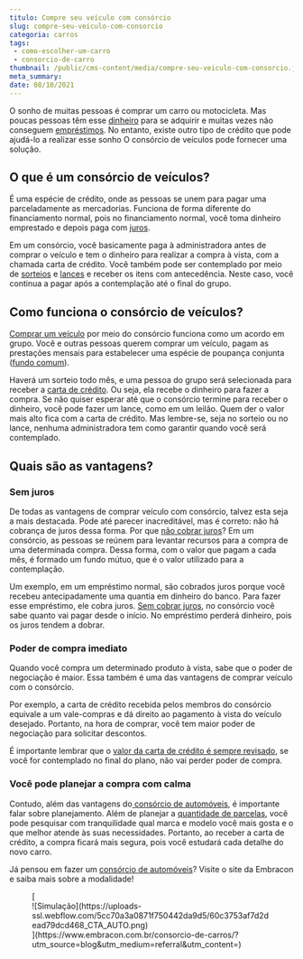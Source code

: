 ```yaml
---
titulo: Compre seu veículo com consórcio
slug: compre-seu-veiculo-com-consorcio
categoria: carros
tags:
 - como-escolher-um-carro
 - consorcio-de-carro
thumbnail: /public/cms-content/media/compre-seu-veiculo-com-consorcio.jpg
meta_summary: 
date: 08/10/2021
---
```

O sonho de muitas pessoas é comprar um carro ou motocicleta. Mas poucas pessoas têm esse [dinheiro](https://www.embracon.com.br/blog/5-erros-que-voce-deve-evitar-para-conseguir-economizar-dinheiro) para se adquirir e muitas vezes não conseguem [empréstimos](https://www.embracon.com.br/blog/financiamento-emprestimo-ou-consorcio-conheca-todas-as-opcoes). No entanto, existe outro tipo de crédito que pode ajudá-lo a realizar esse sonho O consórcio de veículos pode fornecer uma solução.

O que é um consórcio de veículos? 
----------------------------------

É uma espécie de crédito, onde as pessoas se unem para pagar uma parceladamente as mercadorias. Funciona de forma diferente do financiamento normal, pois no financiamento normal, você toma dinheiro emprestado e depois paga com [juros](https://www.embracon.com.br/blog/consorcio-nao-tem-juros-entenda).

Em um consórcio, você basicamente paga à administradora antes de comprar o veículo e tem o dinheiro para realizar a compra à vista, com a chamada carta de crédito. Você também pode ser contemplado por meio de [sorteios](https://www.embracon.com.br/conhecaoconsorcio/como-sao-realizados-os-sorteios-nas-assembleias) e [lances](https://www.embracon.com.br/blog/como-funcionam-os-tipos-de-lances-no-consorcio) e receber os itens com antecedência. Neste caso, você continua a pagar após a contemplação até o final do grupo.

Como funciona o consórcio de veículos? 
---------------------------------------

[Comprar um veículo](https://www.embracon.com.br/blog/quais-sao-as-maneiras-de-comprar-o-seu-carro) por meio do consórcio funciona como um acordo em grupo. Você e outras pessoas querem comprar um veículo, pagam as prestações mensais para estabelecer uma espécie de poupança conjunta ([fundo comum](https://www.embracon.com.br/blog/o-que-e-o-fundo-comum-no-consorcio)).

Haverá um sorteio todo mês, e uma pessoa do grupo será selecionada para receber a [carta de crédito](https://www.embracon.com.br/blog/vantagens-e-desvantagens-do-cartao-de-credito). Ou seja, ela recebe o dinheiro para fazer a compra. Se não quiser esperar até que o consórcio termine para receber o dinheiro, você pode fazer um lance, como em um leilão. Quem der o valor mais alto fica com a carta de crédito. Mas lembre-se, seja no sorteio ou no lance, nenhuma administradora tem como garantir quando você será contemplado.

Quais são as vantagens? 
------------------------

### Sem juros 

De todas as vantagens de comprar veículo com consórcio, talvez esta seja a mais destacada. Pode até parecer inacreditável, mas é correto: não há cobrança de juros dessa forma. Por que [não cobrar juros](https://www.embracon.com.br/blog/parcela-de-consorcio-tem-juros)? Em um consórcio, as pessoas se reúnem para levantar recursos para a compra de uma determinada compra. Dessa forma, com o valor que pagam a cada mês, é formado um fundo mútuo, que é o valor utilizado para a contemplação.

Um exemplo, em um empréstimo normal, são cobrados juros porque você recebeu antecipadamente uma quantia em dinheiro do banco. Para fazer esse empréstimo, ele cobra juros. [Sem cobrar juros](https://www.embracon.com.br/blog/como-os-juros-afetam-a-sua-vida), no consórcio você sabe quanto vai pagar desde o início. No empréstimo perderá dinheiro, pois os juros tendem a dobrar.

### Poder de compra imediato 

Quando você compra um determinado produto à vista, sabe que o poder de negociação é maior. Essa também é uma das vantagens de comprar veículo com o consórcio.

Por exemplo, a carta de crédito recebida pelos membros do consórcio equivale a um vale-compras e dá direito ao pagamento à vista do veículo desejado. Portanto, na hora de comprar, você tem maior poder de negociação para solicitar descontos.

É importante lembrar que o [valor da carta de crédito é sempre revisado](https://www.embracon.com.br/blog/como-as-parcelas-do-consorcio-sao-ajustadas), se você for contemplado no final do plano, não vai perder poder de compra.

### Você pode planejar a compra com calma 

Contudo, além das vantagens do[ consórcio de automóveis](https://www.embracon.com.br/blog/guia-para-consorcio-de-automoveis-de-a-a-z), é importante falar sobre planejamento. Além de planejar a [quantidade de parcelas](https://www.embracon.com.br/blog/como-e-feito-o-pagamento-da-parcela-do-consorcio), você pode pesquisar com tranquilidade qual marca e modelo você mais gosta e o que melhor atende às suas necessidades. Portanto, ao receber a carta de crédito, a compra ficará mais segura, pois você estudará cada detalhe do novo carro.

Já pensou em fazer um [consórcio de automóveis](https://www.embracon.com.br/consorcio-de-carros/?utm_source=blog&utm_medium=referral&utm_content=)? Visite o site da Embracon e saiba mais sobre a modalidade!

<figure class="w-richtext-figure-type-image w-richtext-align-center">[<div>![Simulação](https://uploads-ssl.webflow.com/5cc70a3a0871f750442da9d5/60c3753af7d2dead79dcd468_CTA_AUTO.png)</div>](https://www.embracon.com.br/consorcio-de-carros/?utm_source=blog&utm_medium=referral&utm_content=)</figure>
